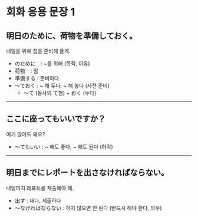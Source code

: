 # 회화 응용 문장 1

## 明日のために、荷物を準備しておく。

내일을 위해 짐을 준비해 둘게.

- のために　: ~를 위해 (목적, 이유)
- 荷物　: 짐
- 準備する : 준비하다
- 〜ておく : ~ 해 두다, ~ 해 놓다 (사전 준비)
  - 〜て (동사의 て형) + おく (두다)

---

## ここに座ってもいいですか？

여기 앉아도 돼요?

- 〜てもいい : ~ 해도 좋다, ~ 해도 된다 (허락)

---

## 明日までにレポートを出さなければならない。

내일까지 레포트를 제출해야 해.

- 出す : 내다, 제출하다
- 〜なければならない : 하지 않으면 안 된다 (반드시 해야 한다, 의무)
